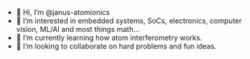 - 👋 Hi, I’m @janus-atomionics
- 👀 I’m interested in embedded systems, SoCs, electronics, computer vision, ML/AI and most things math...
- 🌱 I’m currently learning how atom interferometry works.
- 💞️ I’m looking to collaborate on hard problems and fun ideas.

<!---
janus-atomionics/janus-atomionics is a ✨ special ✨ repository because its `README.md` (this file) appears on your GitHub profile.
You can click the Preview link to take a look at your changes.
--->
